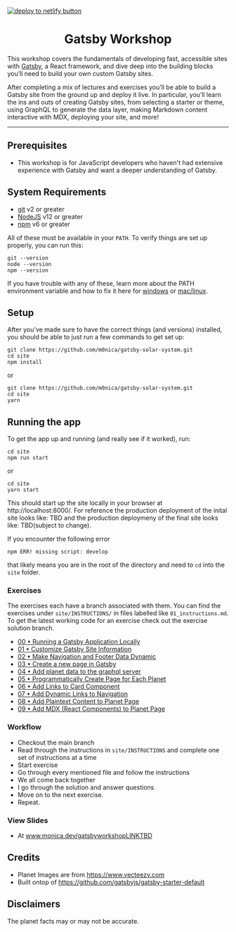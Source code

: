<a href="https://app.netlify.com/start/deploy?repository=https://github.com/M0nica/gatsby-solar-system"><img src="https://www.netlify.com/img/deploy/button.svg" alt="deploy to netlify button"></a>

<div> 
  <h1 align="center">Gatsby Workshop</h1>
  <p>
    This workshop covers the fundamentals of developing fast, accessible sites with <a href="https://www.gatsbyjs.com/">Gatsby</a>, a React framework, and dive deep into the building blocks you’ll need to build your own custom Gatsby sites.
    
   After completing a mix of lectures and exercises you’ll be able to build a Gatsby site from the ground up and deploy it live. In particular, you’ll learn the ins and outs of creating Gatsby sites, from selecting a starter or theme, using GraphQL to generate the data layer, making Markdown content interactive with MDX, deploying your site, and more!

  </p>
</div>

<hr />

## Prerequisites

- This workshop is for JavaScript developers who haven't had extensive experience with Gatsby and want a deeper understanding of Gatsby.

## System Requirements

- [git][git] v2 or greater
- [NodeJS][node] v12 or greater
- [npm][npm] v6 or greater

All of these must be available in your `PATH`. To verify things are set up
properly, you can run this:

```shell
git --version
node --version
npm --version
```

If you have trouble with any of these, learn more about the PATH environment
variable and how to fix it here for [windows][win-path] or
[mac/linux][mac-path].

## Setup

After you've made sure to have the correct things (and versions) installed, you
should be able to just run a few commands to get set up:

```
git clone https://github.com/m0nica/gatsby-solar-system.git
cd site
npm install
```

or

```
git clone https://github.com/m0nica/gatsby-solar-system.git
cd site
yarn
```
## Running the app

To get the app up and running (and really see if it worked), run:

```shell
cd site
npm run start
```

or

```shell
cd site
yarn start
```


This should start up the site locally in your browser at http://localhost:8000/. For reference the production deployment of the inital site looks like: TBD and the production deploymeny of the final site looks like: TBD(subject to change).

If you encounter the following error 
```
npm ERR! missing script: develop
```
that likely means you are in the root of the directory and need to `cd` into the `site` folder.

### Exercises

The exercises each have a branch associated with them. You can find the exercises under `site/INSTRUCTIONS/` in files labelled like `01_instructions.md`. To get the latest working code for an exercise check out the exercise solution branch.

- [00 • Running a Gatsby Application Locally](site/INSTRUCTIONS/00_instructions.md)
- [01 • Customize Gatsby Site Information](site/INSTRUCTIONS/01_instructions.md)
- [02 • Make Navigation and Footer Data Dynamic](site/INSTRUCTIONS/02_instructions.md)
- [03 • Create a new page in Gatsby](site/INSTRUCTIONS/03_instructions.md)
- [04 • Add planet data to the graphql server](site/INSTRUCTIONS/04_instructions.md)
- [05 • Programmatically Create Page for Each Planet](site/INSTRUCTIONS/05_instructions.md)
- [06 • Add Links to Card Component](site/INSTRUCTIONS/06_instructions.md)
- [07 • Add Dynamic Links to Navigation](site/INSTRUCTIONS/07_instructions.md)
- [08 • Add Plaintext Content to Planet Page](site/INSTRUCTIONS/08_instructions.md)
- [09 • Add MDX (React Components) to Planet Page](#)


### Workflow

- Checkout the main branch
- Read through the instructions in `site/INSTRUCTIONS` and complete one set of instructions at a time
- Start exercise
- Go through every mentioned file and follow the instructions
- We all come back together
- I go through the solution and answer questions
- Move on to the next exercise.
- Repeat.

### View Slides

- At www.monica.dev/gatsbyworkshopLINKTBD

<!-- prettier-ignore-start -->
[npm]: https://www.npmjs.com/
[node]: https://nodejs.org
[git]: https://git-scm.com/
[win-path]: https://www.howtogeek.com/118594/how-to-edit-your-system-path-for-easy-command-line-access/
[mac-path]: http://stackoverflow.com/a/24322978/971592
<!-- prettier-ignore-end -->

## Credits
- Planet Images are from https://www.vecteezy.com
- Built ontop of https://github.com/gatsbyjs/gatsby-starter-default

## Disclaimers
The planet facts may or may not be accurate.